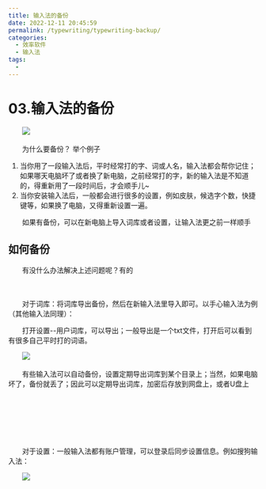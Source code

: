 ```yaml
---
title: 输入法的备份
date: 2022-12-11 20:45:59
permalink: /typewriting/typewriting-backup/
categories:
  - 效率软件
  - 输入法
tags:
  - 
---
```


# 03.输入法的备份

　　‍![](https://image.peterjxl.com/blog/10-fate-cute-20221211202144-g5y2x70.png)

　　为什么要备份？ 举个例子

1. 当你用了一段输入法后，平时经常打的字、词或人名，输入法都会帮你记住；如果哪天电脑坏了或者换了新电脑，之前经常打的字，新的输入法是不知道的，得重新用了一段时间后，才会顺手儿~
2. 当你安装输入法后，一般都会进行很多的设置，例如皮肤，候选字个数，快捷键等，如果换了电脑，又得重新设置一遍。

　　如果有备份，可以在新电脑上导入词库或者设置，让输入法更之前一样顺手

<!-- more -->

## 如何备份

　　有没什么办法解决上述问题呢？有的

　　‍

　　对于词库：将词库导出备份，然后在新输入法里导入即可。以手心输入法为例（其他输入法同理）：

　　打开设置--用户词库，可以导出；一般导出是一个txt文件，打开后可以看到有很多自己平时打的词语。

　　​![](https://image.peterjxl.com/blog/image-20221204211959-hv5000j.png)​

　　有些输入法可以自动备份，设置定期导出词库到某个目录上；当然，如果电脑坏了，备份就丢了；因此可以定期导出词库，加密后存放到网盘上，或者U盘上

　　‍

　　‍

　　‍

　　对于设置：一般输入法都有账户管理，可以登录后同步设置信息。例如搜狗输入法：

　　​![](https://image.peterjxl.com/blog/image-20221204212305-qywsan0.png)​

